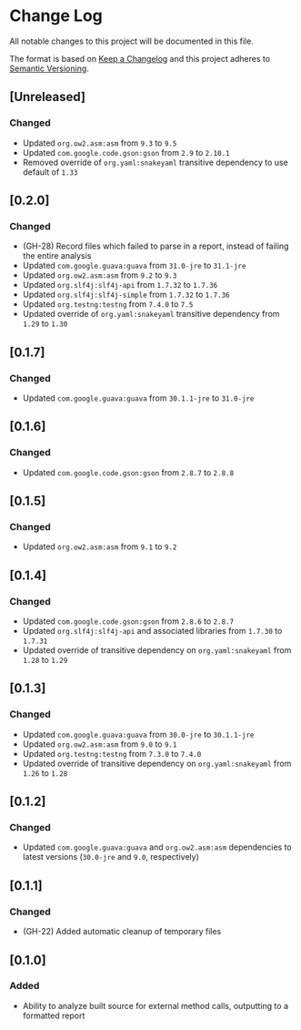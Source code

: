 # Change Log
All notable changes to this project will be documented in this file.

The format is based on [Keep a Changelog](http://keepachangelog.com/)
and this project adheres to [Semantic Versioning](http://semver.org/).

## [Unreleased]
### Changed
- Updated `org.ow2.asm:asm` from `9.3` to `9.5`
- Updated `com.google.code.gson:gson` from `2.9` to `2.10.1`
- Removed override of `org.yaml:snakeyaml` transitive dependency to use default of `1.33`

## [0.2.0]
### Changed
- (GH-28) Record files which failed to parse in a report, instead of failing the entire analysis
- Updated `com.google.guava:guava` from `31.0-jre` to `31.1-jre`
- Updated `org.ow2.asm:asm` from `9.2` to `9.3`
- Updated `org.slf4j:slf4j-api` from `1.7.32` to `1.7.36`
- Updated `org.slf4j:slf4j-simple` from `1.7.32` to `1.7.36`
- Updated `org.testng:testng` from `7.4.0` to `7.5`
- Updated override of `org.yaml:snakeyaml` transitive dependency from `1.29` to `1.30`

## [0.1.7]
### Changed
- Updated `com.google.guava:guava` from `30.1.1-jre` to `31.0-jre`

## [0.1.6]
### Changed
- Updated `com.google.code.gson:gson` from `2.8.7` to `2.8.8`

## [0.1.5]
### Changed
- Updated `org.ow2.asm:asm` from `9.1` to `9.2`

## [0.1.4]
### Changed
- Updated `com.google.code.gson:gson` from `2.8.6` to `2.8.7`
- Updated `org.slf4j:slf4j-api` and associated libraries from `1.7.30` to `1.7.31`
- Updated override of transitive dependency on `org.yaml:snakeyaml` from `1.28` to `1.29`

## [0.1.3]
### Changed
- Updated `com.google.guava:guava` from `30.0-jre` to `30.1.1-jre`
- Updated `org.ow2.asm:asm` from `9.0` to `9.1`
- Updated `org.testng:testng` from `7.3.0` to `7.4.0`
- Updated override of transitive dependency on `org.yaml:snakeyaml` from `1.26` to `1.28`

## [0.1.2]
### Changed
- Updated `com.google.guava:guava` and `org.ow2.asm:asm` dependencies to latest versions (`30.0-jre` and `9.0`, respectively)

## [0.1.1]
### Changed
- (GH-22) Added automatic cleanup of temporary files

## [0.1.0]
### Added
- Ability to analyze built source for external method calls, outputting to a formatted report
